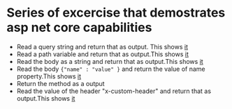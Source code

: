 # Series of excercise that demostrates asp net core capabilities

 - Read a query string and return that as output. This shows [it](https://github.com/nachiappannk/asp-net-core/compare/main..query-string) 
 - Read a path variable and return that as output.This shows [it](https://github.com/nachiappannk/asp-net-core/compare/main..query-string) 
 - Read the body as a string and return that as output.This shows [it](https://github.com/nachiappannk/asp-net-core/compare/main..query-string) 
 - Read the body `{"name" : "value" }` and return the value of name property.This shows [it](https://github.com/nachiappannk/asp-net-core/compare/main..query-string) 
 - Return the method as a output
 - Read the value of the header "x-custom-header" and return that as output.This shows [it](https://github.com/nachiappannk/asp-net-core/compare/main..query-string) 
 
